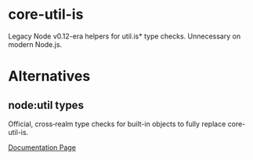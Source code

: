 # core-util-is

Legacy Node v0.12-era helpers for util.is* type checks. Unnecessary on modern Node.js.

# Alternatives

## node:util types

Official, cross‑realm type checks for built-in objects to fully replace core-util-is.

[Documentation Page](https://nodejs.org/api/util.html#utiltypes)
